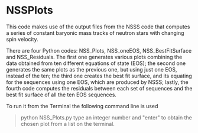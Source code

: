 # NSSPlots

This code makes use of the output files from the NSSS code that computes a series of constant 
baryonic mass tracks of neutron stars with changing spin velocity.

There are four Python codes: NSS_Plots, NSS_oneEOS, NSS_BestFitSurface and NSS_Residuals. The first one generates 
various plots combining the data obtained from ten different equations of state (EOS); the second one generates the 
same plots as the previous one, but using just one EOS, instead of the ten; the third one creates the best fit surface, 
and its equating for the sequences using one EOS, which are produced by NSSS; lastly, the fourth code computes 
the residuals between each set of sequences and the best fit surface of all the ten EOS sequences. 

To run it from the Terminal the following command line is used 
> python NSS_Plots.py
type an integer number and "enter" to obtain the chosen plot from a list on the terminal.
